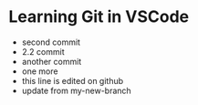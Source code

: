 # Learning Git in VSCode

- second commit
- 2.2 commit
- another commit
- one more
- this line is edited on github
- update from my-new-branch